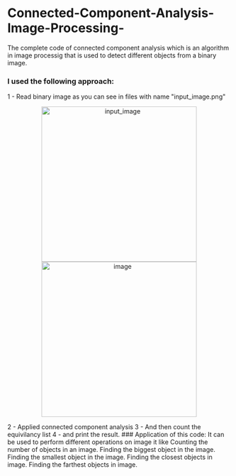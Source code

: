 # Connected-Component-Analysis-Image-Processing-
The complete code of connected component analysis which is an algorithm in image processig that is used to detect different objects from a binary image.
### I used the following approach:
1 - Read binary image as you can see in files with name "input_image.png"
<p align="center">
  <img src="https://github.com/Zainulabaidin5566/Connected-Component-Analysis-Image-Processing-/blob/master/input_image.png" width="350" title="input_image">
  <img src="https://github.com/Zainulabaidin5566/Connected-Component-Analysis-Image-Processing-/blob/master/input_image.png" width="350" alt="image">
</p>
2 - Applied connected component analysis 
3 - And then count the equivilancy list
4 - and print the result.
### Application of this code:
It can be used to  perform different operations on image  it like 
Counting the number of objects in an image.
Finding the biggest object in the image.
Finding the smallest object in the image.
Finding the closest objects in image.
Finding the farthest objects in image.
